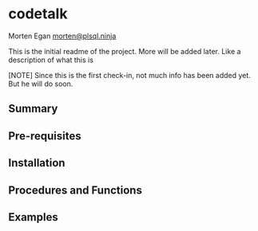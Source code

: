 # codetalk
Morten Egan <morten@plsql.ninja>
 
This is the initial readme of the project. More will be added later. Like a description of what this is
 
[NOTE]
Since this is the first check-in, not much info has been added yet.
But he will do soon.
 
## Summary
 
## Pre-requisites
 
## Installation
 
## Procedures and Functions
 
## Examples
 
